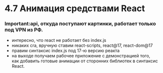 # 4.7 Анимация средствами React

### Important:api, откуда поступают картинки, работает только под VPN из РФ.

* интересно, что react не работает без index.js
* никаких cra, вручную ставим react-scripts, react@17, react-dom@17
* правим синтаксис index.js под 17-ю версию реакта
* на выходе получаем рабочее приложение с демонстрацией того, как добавить готовые анимации от сторонних библиотек в синтаксис React.
